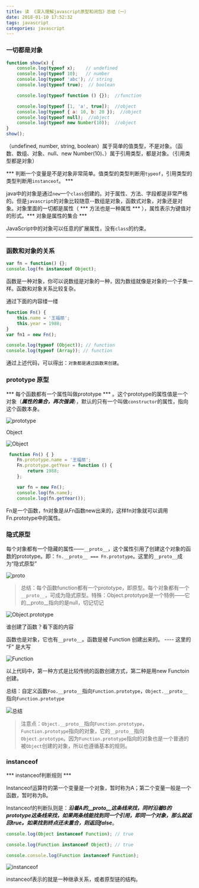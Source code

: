 ```yaml
---
title: 读 《深入理解javascript原型和闭包》总结（一）
date: 2018-01-10 17:52:32
tags: javascript
categories: javascript
---
```


### 一切都是对象

```javascript
function show(x) {
    console.log(typeof x);    // undefined
    console.log(typeof 10);   // number
    console.log(typeof 'abc'); // string
    console.log(typeof true);  // boolean

    console.log(typeof function () {});  //function

    console.log(typeof [1, 'a', true]);  //object
    console.log(typeof { a: 10, b: 20 });  //object
    console.log(typeof null);  //object
    console.log(typeof new Number(10));  //object
}
show();
```

（undefined, number, string, boolean）属于简单的值类型，不是对象。（函数、数组、对象、null、new Number(10)、）属于引用类型，都是对象。（引用类型都是对象）

*** 判断一个变量是不是对象非常简单。值类型的类型判断用`typeof`，引用类型的类型判断用`instanceof`。  ***



java中的对象是通过`new`一个`class`创建的。对于属性、方法、字段都是非常严格的。但是`javascript`的对象比较随意--数组是对象，函数式对象，对象还是对象。对象里面的一切都是属性（ *** 方法也是一种属性 *** ），属性表示为键值对的形式。*** 对象是属性的集合 ***

JavaScript中的对象可以任意的扩展属性，没有`class`的约束。

---

### 函数和对象的关系

```javascript
var fn = function() {};
console.log(fn instanceof Object);
```

函数是一种对象，你可以说数组是对象的一种，因为数组就像是对象的一个子集一样。函数和对象关系比较复杂。

通过下面的内容缕一缕

```javascript
function Fn() {
    this.name = '王福朋';
    this.year = 1988;
}
var fn1 = new Fn();

console.log(typeof (Object)); // function
console.log(typeof (Array)); // function
```

通过上述代码，可以得出：`对象都是通过函数来创建`。

### prototype 原型

*** 每个函数都有一个属性叫做prototype *** 。这个prototype的属性值是一个对象（***属性的集合，再次强调***），默认的只有一个叫做`constructor`的属性，指向这个函数本身。

![prototype](https://github.com/yxxuweb/markdownPhoto/blob/master/markdown/172121182841896.png?raw=true)

Object

![Object](https://github.com/yxxuweb/markdownPhoto/blob/master/markdown/172130097842386.png?raw=true)

```javascript
 function Fn() { }
    Fn.prototype.name = '王福朋';
    Fn.prototype.getYear = function () {
        return 1988;
    };

    var fn = new Fn();
    console.log(fn.name);
    console.log(fn.getYear());
```

Fn是一个函数，fn对象是从Fn函数new出来的，这样fn对象就可以调用Fn.prototype中的属性。

### 隐式原型


每个对象都有一个隐藏的属性——`__proto__`，这个属性引用了创建这个对象的函数的prototype。即：`fn.__proto__ === Fn.prototype`。这里的`__proto__`成为“隐式原型”

![__proto__](https://github.com/yxxuweb/markdownPhoto/blob/master/markdown/181509180812624.png?raw=true)

> 总结：每个函数function都有一个prototype，即原型。每个对象都有一个`__proto__`，可成为隐式原型。特殊：Object.prototype是一个特例——它的__proto__指向的是null，切记切记

![Object.prototype](https://github.com/yxxuweb/markdownPhoto/blob/master/markdown/181510403153733.png?raw=true)

谁创建了函数？看下面的内容

函数也是对象，它也有`__proto__`。函数是被 Function 创建出来的。 ---- 这里的 “F” 是大写

![Function](https://github.com/yxxuweb/markdownPhoto/blob/master/markdown/181511124714709.png?raw=true)

以上代码中，第一种方式是比较传统的函数创建方式，第二种是用new Functoin创建。

总结：自定义函数`Foo.__proto__`指向`Function.prototype`，`Object.__proto__`指向`Function.prototype`

![总结](https://github.com/yxxuweb/markdownPhoto/blob/master/markdown/181512068463597.png?raw=true)

> 注意点：`Object.__proto__`指向`Function.prototype`，`Function.prototype`指向的对象，它的`__proto__`指向 `Object.prototype`。因为`Function.prototype`指向的对象也是一个普通的被`Object`创建的对象，所以也遵循基本的规则。


###  instanceof

*** instanceof判断规则 ***

Instanceof运算符的第一个变量是一个对象，暂时称为A；第二个变量一般是一个函数，暂时称为B。

Instanceof的判断队则是：***沿着A的__proto__这条线来找，同时沿着B的prototype这条线来找，如果两条线能找到同一个引用，即同一个对象，那么就返回true。如果找到终点还未重合，则返回false***。

```javascript
console.log(Object instanceof Function); // true

console.log(Function instanceof Object); // true

console.console.log(Function instanceof Function);
```

![instanceof](https://github.com/yxxuweb/markdownPhoto/blob/master/markdown/181637013624694.png?raw=true)

instanceof表示的就是一种继承关系，或者原型链的结构。
